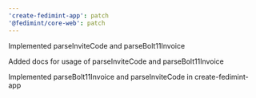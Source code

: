 ```yaml
---
'create-fedimint-app': patch
'@fedimint/core-web': patch
---
```


Implemented parseInviteCode and parseBolt11Invoice

Added docs for usage of parseInviteCode and parseBolt11Invoice

Implemented parseBolt11Invoice and parseInviteCode in create-fedimint-app